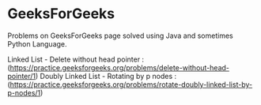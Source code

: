 # GeeksForGeeks

Problems on GeeksForGeeks page solved using Java and sometimes Python Language.

Linked List - Delete without head pointer : (https://practice.geeksforgeeks.org/problems/delete-without-head-pointer/1)
Doubly Linked List - Rotating by p nodes : (https://practice.geeksforgeeks.org/problems/rotate-doubly-linked-list-by-p-nodes/1)
